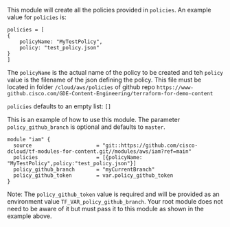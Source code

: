 
This module will create all the policies provided in `policies`.  An example value for `policies` is:

```
policies = [
{
    policyName: "MyTestPolicy", 
    policy: "test_policy.json"
}
]
```

The `policyName` is the actual name of the policy to be created and teh `policy` value is the filename of the json defining the policy. This file must be located in folder `/cloud/aws/policies` of github repo `https://www-github.cisco.com/GDE-Content-Engineering/terraform-for-demo-content` 

`policies` defaults to an empty list: `[]`



This is an example of how to use this module. The parameter `policy_github_branch` is optional and defaults to `master`. 
```
module "iam" {
  source                     = "git::https://github.com/cisco-dcloud/tf-modules-for-content.git//modules/aws/iam?ref=main"
  policies                   = [{policyName: "MyTestPolicy",policy:"test_policy.json"}]
  policy_github_branch       = "myCurrentBranch"
  policy_github_token        = var.policy_github_token
}
```


Note: The `policy_github_token` value is required and will be provided as an environment value `TF_VAR_policy_github_branch`.  Your root module does not need to be aware of it but must pass it to this module as shown in the example above. 
